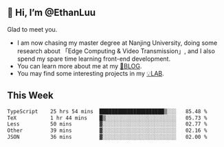 ## 👋 Hi, I’m @EthanLuu

Glad to meet you.

- I am now chasing my master degree at Nanjing University, doing some research about 「Edge Computing & Video Transmission」, and I also spend my spare time learning front-end development.
- You can learn more about me at my [📝BLOG](https://blog.ethanloo.cn).
- You may find some interesting projects in my [💡LAB](https://lab.ethanloo.cn).

## This Week
<!--START_SECTION:waka-->

```txt
TypeScript    25 hrs 54 mins  █████████████████████▒░░░   85.48 %
TeX           1 hr 44 mins    █▒░░░░░░░░░░░░░░░░░░░░░░░   05.73 %
Less          50 mins         ▓░░░░░░░░░░░░░░░░░░░░░░░░   02.77 %
Other         39 mins         ▓░░░░░░░░░░░░░░░░░░░░░░░░   02.16 %
JSON          36 mins         ▓░░░░░░░░░░░░░░░░░░░░░░░░   02.00 %
```

<!--END_SECTION:waka-->
